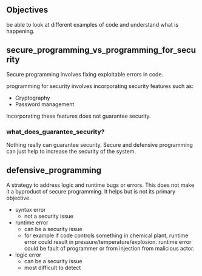 ## Objectives

be able to look at different examples of code and understand what is happening.

## secure_programming_vs_programming_for_security

Secure programming involves fixing exploitable errors in code.

programming for security involves incorporating security features such as:

-	Cryptography
-	Password management

Incorporating these features does not guarantee security.

### what_does_guarantee_security?

Nothing really can guarantee security. Secure and defensive programming can just help to increase the security of the system.

## defensive_programming

A strategy to address logic and runtime bugs or errors. This does not make it a byproduct of secure programming. It helps but is not its primary objective.

-	syntax error
	-	not a security issue
-	runtime error
	-	can be a security issue
	-	for example if code controls something in chemical plant, runtime error could result in pressure/temperature/explosion. runtime error could be fault of programmer or from injection from malicious actor.
-	logic error
	-	can be a security issue
	-	most difficult to detect


## 
